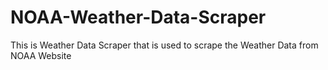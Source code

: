 # NOAA-Weather-Data-Scraper
This is Weather Data Scraper that is used to scrape the Weather Data from NOAA Website
